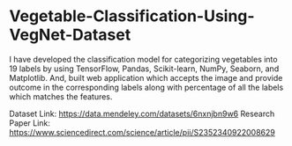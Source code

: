 # Vegetable-Classification-Using-VegNet-Dataset
I have developed the classification model for categorizing vegetables into 19 labels by using TensorFlow, Pandas, Scikit-learn, NumPy, Seaborn, and Matplotlib. And, built web application which accepts the image and provide outcome in the corresponding labels along with percentage of all the labels which matches the features.

Dataset Link:
https://data.mendeley.com/datasets/6nxnjbn9w6
Research Paper Link:
https://www.sciencedirect.com/science/article/pii/S2352340922008629
